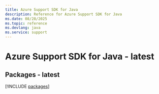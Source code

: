 ```yaml
---
title: Azure Support SDK for Java
description: Reference for Azure Support SDK for Java
ms.date: 08/28/2025
ms.topic: reference
ms.devlang: java
ms.service: support
---
```

# Azure Support SDK for Java - latest
## Packages - latest
[!INCLUDE [packages](support-index.md)]